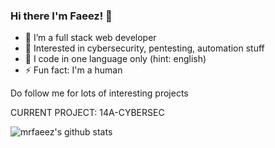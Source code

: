 ### Hi there I'm Faeez! 👋


- 🔭 I’m a full stack web developer
- 📔 Interested in cybersecurity, pentesting, automation stuff
- 🌱 I code in one language only (hint: english) 
- ⚡ Fun fact: I'm a human

Do follow me for lots of interesting projects

CURRENT PROJECT: 14A-CYBERSEC

![mrfaeez's github stats](https://github-readme-stats.vercel.app/api?username=mrfaeez&show_icons=true&title_color=fff&icon_color=018eff&text_color=ECECEC&bg_color=000000)
